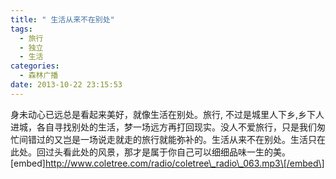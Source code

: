 ```yaml
---
title: " 生活从来不在别处"
tags:
  - 旅行
  - 独立
  - 生活
categories:
  - 森林广播
date: 2013-10-22 23:15:53
---
```


身未动心已远总是看起来美好，就像生活在别处。旅行, 不过是城里人下乡,乡下人进城，各自寻找别处的生活，梦一场远方再打回现实。没人不爱旅行，只是我们匆忙间错过的又岂是一场说走就走的旅行就能弥补的。生活从来不在别处。生活只在此处。回过头看此处的风景，那才是属于你自己可以细细品味一生的美。   \[embed\]http://www.coletree.com/radio/coletree\_radio\_063.mp3\[/embed\]